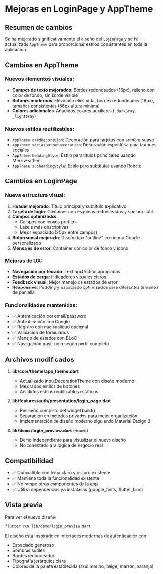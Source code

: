 # Mejoras en LoginPage y AppTheme

## Resumen de cambios

Se ha mejorado significativamente el diseño del `LoginPage` y se ha actualizado `AppTheme` para proporcionar estilos consistentes en toda la aplicación.

## Cambios en AppTheme

### Nuevos elementos visuales:

- **Campos de texto mejorados**: Bordes redondeados (16px), relleno con color de fondo, sin borde visible
- **Botones modernos**: Elevación eliminada, bordes redondeados (16px), tamaños consistentes (56px altura mínima)
- **Colores adicionales**: Añadidos colores auxiliares (`_darkGray`, `_lightGray`)

### Nuevos estilos reutilizables:

- `AppTheme.cardDecoration`: Decoración para tarjetas con sombra suave
- `AppTheme.socialButtonDecoration`: Decoración específica para botones sociales
- `AppTheme.headingStyle`: Estilo para títulos principales usando Merriweather
- `AppTheme.subheadingStyle`: Estilo para subtítulos usando Roboto

## Cambios en LoginPage

### Nueva estructura visual:

1. **Header mejorado**: Título principal y subtítulo explicativo
2. **Tarjeta de login**: Container con esquinas redondeadas y sombra sutil
3. **Campos optimizados**:
   - Campos con iconos prefijos
   - Labels más descriptivas
   - Mejor espaciado (20px entre campos)
4. **Botón social mejorado**: Diseño tipo "outline" con icono Google personalizado
5. **Mensajes de error**: Container con color de fondo y icono

### Mejoras de UX:

- **Navegación por teclado**: TextInputAction apropiadas
- **Estados de carga**: Indicadores visuales claros
- **Feedback visual**: Mejor manejo de estados de error
- **Responsive**: Padding y espaciado optimizados para diferentes tamaños de pantalla

### Funcionalidades mantenidas:

- ✅ Autenticación por email/password
- ✅ Autenticación con Google
- ✅ Registro con nacionalidad opcional
- ✅ Validación de formularios
- ✅ Manejo de estados con BLoC
- ✅ Navegación post-login según perfil completo

## Archivos modificados

1. **lib/core/theme/app_theme.dart**

   - Actualizado inputDecorationTheme con diseño moderno
   - Mejorados estilos de botones
   - Añadidos estilos reutilizables estáticos

2. **lib/features/auth/presentation/login_page.dart**

   - Rediseño completo del widget build()
   - Separación en métodos privados para mejor organización
   - Implementación de diseño moderno siguiendo Material Design 3

3. **lib/demo/login_preview.dart** (nuevo)
   - Demo independiente para visualizar el nuevo diseño
   - No conectado a la lógica de negocio real

## Compatibilidad

- ✅ Compatible con tema claro y oscuro existente
- ✅ Mantiene toda la funcionalidad existente
- ✅ No rompe otros componentes de la app
- ✅ Utiliza dependencias ya instaladas (google_fonts, flutter_bloc)

## Vista previa

Para ver el nuevo diseño:

```bash
flutter run lib/demo/login_preview.dart
```

El diseño está inspirado en interfaces modernas de autenticación con:

- Espaciado generoso
- Sombras sutiles
- Bordes redondeados
- Tipografía jerárquica clara
- Colores de la paleta establecida (azul marino, beige, marrón, naranja)
